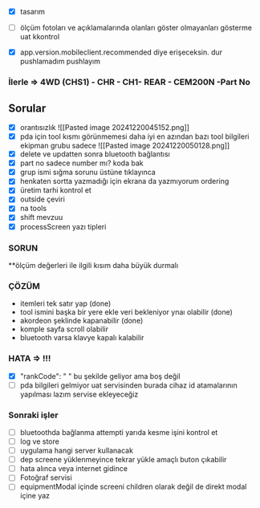 

- [x] tasarım
- [ ] ölçüm fotoları ve açıklamalarında olanları göster olmayanları gösterme uat kkontrol
- [x] app.version.mobileclient.recommended diye erişeceksin. dur pushlamadım pushlayım


### İlerle => 4WD (CHS1) - CHR -  CH1- REAR - CEM200N  -Part No 

## Sorular 
- [x] orantısızlık ![[Pasted image 20241220045152.png]]
- [x] pda için tool kısmı görünmemesi daha iyi en azından bazı tool bilgileri ekipman grubu sadece ![[Pasted image 20241220050128.png]]
- [x] delete ve updatten sonra bluetooth bağlantısı
- [x] part no sadece number mı?   koda bak 
- [x] grup ismi sığma sorunu üstüne tıklayınca
- [x] henkaten sortta yazmadığı için ekrana da yazmıyorum ordering
- [x] üretim tarhi kontrol et
- [x] outside çeviri
- [x] na tools
- [x] shift mevzuu
- [x] processScreen yazı tipleri

### SORUN
**ölçüm değerleri ile ilgili kısım daha büyük durmalı 
### ÇÖZÜM
- itemleri tek satır yap  (done)
- tool ismini başka bir yere ekle veri bekleniyor ynaı olabilir  (done)
- akordeon şeklinde kapanabilir (done)
- komple sayfa scroll olabilir 
- bluetooth varsa klavye kapalı kalabilir

### HATA => !!!
- [x] "rankCode": " " bu şekilde geliyor ama boş değil
- [ ] pda bilgileri gelmiyor uat servisinden burada cihaz id atamalarının yapılması lazım servise ekleyeceğiz

### Sonraki işler
- [ ]  bluetoothda bağlanma attempti yarıda kesme işini kontrol et
- [ ] log ve store
- [ ] uygulama hangi server kullanacak
- [ ] dep screene yüklenmeyince tekrar yükle amaçlı buton çıkabilir
- [ ] hata alınca veya internet gidince 
- [ ] Fotoğraf servisi 
- [ ] equipmentModal içinde screeni children olarak değil de direkt modal içine yaz